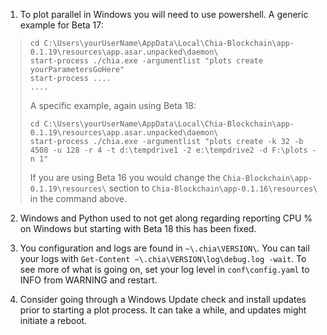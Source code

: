 1. To plot parallel in Windows you will need to use powershell. A generic example for Beta 17:
> ```
> cd C:\Users\yourUserName\AppData\Local\Chia-Blockchain\app-0.1.19\resources\app.asar.unpacked\daemon\
> start-process ./chia.exe -argumentlist "plots create yourParametersGoHere"
> start-process ....
> ....
> ```
>
> A specific example, again using Beta 18:
> ```
> cd C:\Users\yourUserName\AppData\Local\Chia-Blockchain\app-0.1.19\resources\app.asar.unpacked\daemon\
> start-process ./chia.exe -argumentlist "plots create -k 32 -b 4508 -u 128 -r 4 -t d:\tempdrive1 -2 e:\tempdrive2 -d F:\plots -n 1"
> ```
> If you are using Beta 16 you would change the `Chia-Blockchain\app-0.1.19\resources\` section to `Chia-Blockchain\app-0.1.16\resources\` in the command above.

2. Windows and Python used to not get along regarding reporting CPU % on Windows but starting with Beta 18 this has been fixed.

3. You configuration and logs are found in `~\.chia\VERSION\`. You can tail your logs with `Get-Content ~\.chia\VERSION\log\debug.log -wait`. To see more of what is going on, set your log level in `conf\config.yaml` to INFO from WARNING and restart.

4. Consider going through a Windows Update check and install updates prior to starting a plot process. It can take a while, and updates might initiate a reboot.